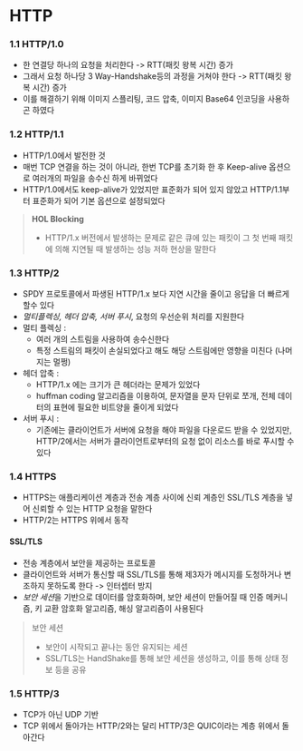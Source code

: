 #  HTTP
### 1.1 HTTP/1.0
- 한 연결당 하나의 요청을 처리한다 -> RTT(패킷 왕복 시간) 증가
- 그래서 요청 하나당 3 Way-Handshake등의 과정을 거쳐야 한다 -> RTT(패킷 왕복 시간) 증가
- 이를 해결하기 위해 이미지 스플리팅, 코드 압축, 이미지 Base64 인코딩을 사용하곤 하였다

### 1.2 HTTP/1.1
- HTTP/1.0에서 발전한 것
- 매번 TCP 연결을 하는 것이 아니라, 한번 TCP를 초기화 한 후 Keep-alive 옵션으로 여러개의 파일을 송수신 하게 바뀌었다
- HTTP/1.0에서도 keep-alive가 있었지만 표준화가 되어 있지 않았고 HTTP/1.1부터 표준화가 되어 기본 옵션으로 설정되었다
> **HOL Blocking**
> - HTTP/1.x 버전에서 발생하는 문제로 같은 큐에 있는 패킷이 그 첫 번째 패킷에 의해 지연될 때 발생하는 성능 저하 현상을 말한다

### 1.3 HTTP/2
- SPDY 프로토콜에서 파생된 HTTP/1.x 보다 지연 시간을 줄이고 응답을 더 빠르게 할수 있다
- _멀티플렉싱, 헤더 압축, 서버 푸시_, 요청의 우선순위 처리를 지원한다
- 멀티 플렉싱 : 
  - 여러 개의 스트림을 사용하여 송수신한다
  - 특정 스트림의 패킷이 손실되었다고 해도 해당 스트림에만 영향을 미친다 (나머지는 멀쩡)
- 헤더 압축 : 
  - HTTP/1.x 에는 크기가 큰 헤더라는 문제가 있었다
  - huffman coding 알고리즘을 이용하여, 문자열을 문자 단위로 쪼개, 전체 데이터의 표현에 필요한 비트양을 줄이게 되었다
- 서버 푸시 : 
  - 기존에는 클라이언트가 서버에 요청을 해야 파일을 다운로드 받을 수 있었지만, HTTP/2에서는 서버가 클라이언트로부터의 요청 없이 리소스를 바로 푸시할 수 있다

### 1.4 HTTPS
- HTTPS는 애플리케이션 계층과 전송 계층 사이에 신뢰 계층인 SSL/TLS 계층을 넣어 신뢰할 수 있는 HTTP 요청을 말한다
- HTTP/2는 HTTPS 위에서 동작
#### SSL/TLS
- 전송 계층에서 보안을 제공하는 프로토콜
- 클라이언트와 서버가 통신할 때 SSL/TLS를 통해 제3자가 메시지를 도청하거나 변조하지 못하도록 한다 -> 인터셉터 방지
- *보안 세션*을 기반으로 데이터를 암호화하며, 보안 세션이 만들어질 때 인증 메커니즘, 키 교환 암호화 알고리즘, 해싱 알고리즘이 사용된다
> 보안 세션
> - 보안이 시작되고 끝나는 동안 유지되는 세션
> - SSL/TLS는 HandShake를 통해 보안 세션을 생성하고, 이를 통해 상태 정보 등을 공유

### 1.5 HTTP/3
- TCP가 아닌 UDP 기반
- TCP 위에서 돌아가는 HTTP/2와는 달리 HTTP/3은 QUIC이라는 계층 위에서 돌아간다